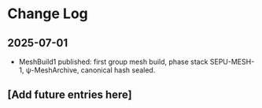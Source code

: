 # Change Log

## 2025-07-01
- MeshBuild1 published: first group mesh build, phase stack SEPU-MESH-1, ψ-MeshArchive, canonical hash sealed.

## [Add future entries here]
